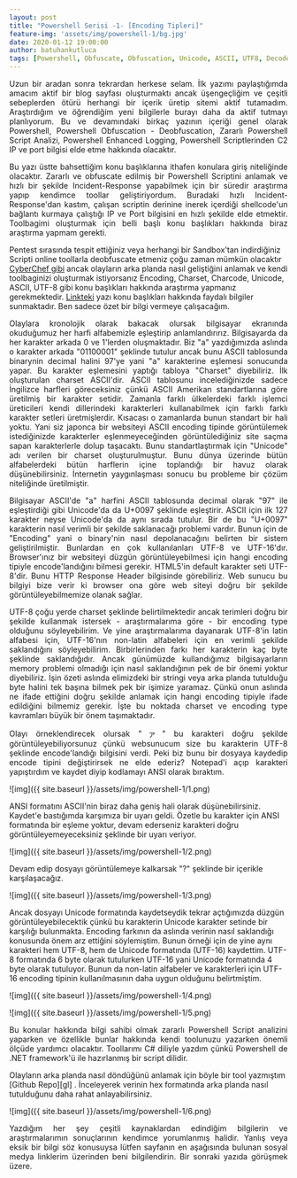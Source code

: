 ```yaml
---
layout: post
title: "Powershell Serisi -1- [Encoding Tipleri]"
feature-img: 'assets/img/powershell-1/bg.jpg'
date: 2020-01-12 19:00:00
author: batuhankutluca
tags: [Powershell, Obfuscate, Obfuscation, Unicode, ASCII, UTF8, Decode, Encode]
---
```


<p align="justify">Uzun bir aradan sonra tekrardan herkese selam. İlk yazımı paylaştığımda amacım aktif bir blog sayfası oluşturmaktı ancak üşengeçliğim ve çeşitli sebeplerden ötürü herhangi bir içerik üretip sitemi aktif tutamadım. Araştırdığım ve öğrendiğim yeni bilgilerle burayı daha da aktif tutmayı planlıyorum. Bu ve devamındaki birkaç yazının içeriği genel olarak Powershell, Powershell Obfuscation - Deobfuscation, Zararlı Powershell Script Analizi, Powershell Enhanced Logging, Powershell Scriptlerinden C2 IP ve port bilgisi elde etme hakkında olacaktır.</p>

<p align="justify">Bu yazı üstte bahsettiğim konu başlıklarına ithafen konulara giriş niteliğinde olacaktır. Zararlı ve obfuscate edilmiş bir Powershell Scriptini anlamak ve hızlı bir şekilde Incident-Response yapabilmek için bir süredir araştırma yapıp kendimce toollar geliştiriyordum. Buradaki hızlı Incident-Response'dan kastım, çalışan scriptin derinine inerek içerdiği shellcode'un bağlantı kurmaya çalıştığı IP ve Port bilgisini en hızlı şekilde elde etmektir. Toolbagimi oluşturmak için belli başlı konu başlıkları hakkında biraz araştırma yapmam gerekti.</p>

Pentest sırasında tespit ettiğiniz veya herhangi bir Sandbox'tan indirdiğiniz Scripti online toollarla deobfuscate etmeniz çoğu zaman mümkün olacaktır [CyberChef gibi][cyber-chef] ancak olayların arka planda nasıl geliştiğini anlamak ve kendi toolbaginizi oluşturmak istiyorsanız Encoding, Charset, Charcode, Unicode, ASCII, UTF-8 gibi konu başlıkları hakkında araştırma yapmanız gerekmektedir. [Linkteki][uni] yazı konu başlıkları hakkında faydalı bilgiler sunmaktadır. Ben sadece özet bir bilgi vermeye çalışacağım.

<p align="justify">Olaylara kronolojik olarak bakacak olursak bilgisayar ekranında okuduğumuz her harfi alfabemizle eşleştirip anlamlandırırız. Bilgisayarda da her karakter arkada 0 ve 1'lerden oluşmaktadır. Biz "a" yazdığımızda aslında o karakter arkada "01100001" şeklinde tutulur ancak bunu ASCII tablosunda binarynin decimal halini 97'ye yani "a" karakterine eşlemesi sonucunda yapar. Bu karakter eşlemesini yaptığı tabloya "Charset" diyebiliriz. İlk oluşturulan charset ASCII'dir. ASCII tablosunu incelediğinizde sadece İngilizce harfleri göreceksiniz çünkü ASCII Amerikan standartlarına göre üretilmiş bir karakter setidir. Zamanla farklı ülkelerdeki farklı işlemci üreticileri kendi dillerindeki karakterleri kullanabilmek için farklı farklı karakter setleri üretmişlerdir. Kısacası o zamanlarda bunun standart bir hali yoktu. Yani siz japonca bir websiteyi ASCII encoding tipinde görüntülemek istediğinizde karakterler eşlenmeyeceğinden görüntülediğiniz site saçma sapan karakterlerle dolup taşacaktı. Bunu standartlaştırmak için "Unicode" adı verilen bir charset oluşturulmuştur. Bunu dünya üzerinde bütün alfabelerdeki bütün harflerin içine toplandığı bir havuz olarak düşünebilirsiniz. İnternetin yaygınlaşması sonucu bu probleme bir çözüm niteliğinde üretilmiştir.</p>

<p align="justify">Bilgisayar ASCII'de "a" harfini ASCII tablosunda decimal olarak "97" ile eşleştirdiği gibi Unicode'da da U+0097 şeklinde eşleştirir. ASCII için ilk 127 karakter neyse Unicode'da da aynı sırada tutulur. Bir de bu "U+0097" karakterin nasıl verimli bir şekilde saklanacağı problemi vardır. Bunun için de "Encoding" yani o binary'nin nasıl depolanacağını belirten bir sistem geliştirilmiştir. Bunlardan en çok kullanılanları UTF-8 ve UTF-16'dır. Browser'ınız bir websiteyi düzgün görüntüleyebilmesi için hangi encoding tipiyle encode'landığını bilmesi gerekir. HTML5'in default karakter seti UTF-8'dir. Bunu HTTP Response Header bilgisinde görebiliriz. Web sunucu bu bilgiyi bize verir ki browser ona göre web siteyi doğru bir şekilde görüntüleyebilmemize olanak sağlar.</p>

<p align="justify">UTF-8 çoğu yerde charset şeklinde belirtilmektedir ancak terimleri doğru bir şekilde kullanmak istersek - araştırmalarıma göre - bir encoding type olduğunu söyleyebilirim. Ve yine araştırmalarıma dayanarak UTF-8'in latin alfabesi için, UTF-16'nın non-latin alfabeleri için en verimli şekilde saklandığını söyleyebilirim. Birbirlerinden farkı her karakterin kaç byte şeklinde saklandığıdır. Ancak günümüzde kullandığımız bilgisayarların memory problemi olmadığı için nasıl saklandığının pek de bir önemi yoktur diyebiliriz. İşin özeti aslında elimizdeki bir stringi veya arka planda tutulduğu byte halini tek başına bilmek pek bir işimize yaramaz. Çünkü onun aslında ne ifade ettiğini doğru şekilde anlamak için hangi encoding tipiyle ifade edildiğini bilmemiz gerekir. İşte bu noktada charset ve encoding type kavramları büyük bir önem taşımaktadır.</p>

<p align="justify">Olayı örneklendirecek olursak "ァ" bu karakteri doğru şekilde görüntüleyebiliyorsunuz çünkü websunucum size bu karakterin UTF-8 şeklinde encode'landığı bilgisini verdi. Peki biz bunu bir dosyaya kaydedip encode tipini değiştirirsek ne elde ederiz? Notepad'i açıp karakteri yapıştırdım ve kaydet diyip kodlamayı ANSI olarak bıraktım.</p>

![img]({{ site.baseurl }}/assets/img/powershell-1/1.png)

<p>ANSI formatını ASCII'nin biraz daha geniş hali olarak düşünebilirsiniz. Kaydet'e bastığımda karşımıza bir uyarı geldi. Özetle bu karakter için ANSI formatında bir eşleme yoktur, devam ederseniz karakteri doğru görüntüleyemeyeceksiniz şeklinde bir uyarı veriyor. </p> 

![img]({{ site.baseurl }}/assets/img/powershell-1/2.png)

Devam edip dosyayı görüntülemeye kalkarsak "?" şeklinde bir içerikle karşılaşacağız. 

![img]({{ site.baseurl }}/assets/img/powershell-1/3.png)

<p>Ancak dosyayı Unicode formatında kaydetseydik tekrar açtığımızda düzgün görüntüleyebilecektik çünkü bu karakterin Unicode karakter setinde bir karşılığı bulunmakta. Encoding farkının da aslında verinin nasıl saklandığı konusunda önem arz ettiğini söylemiştim. Bunun örneği için de yine aynı karakteri hem UTF-8, hem de Unicode formatında (UTF-16) kaydettim. UTF-8 formatında 6 byte olarak tutulurken UTF-16 yani Unicode formatında 4 byte olarak tutuluyor. Bunun da non-latin alfabeler ve karakterleri için UTF-16 encoding tipinin kullanılmasının daha uygun olduğunu belirtmiştim.</p>

![img]({{ site.baseurl }}/assets/img/powershell-1/4.png)

![img]({{ site.baseurl }}/assets/img/powershell-1/5.png)

<p align="justify">Bu konular hakkında bilgi sahibi olmak zararlı Powershell Script analizini yaparken ve özellikle bunlar hakkında kendi toolunuzu yazarken önemli ölçüde yardımcı olacaktır. Toollarımı C# diliyle yazdım çünkü Powershell de .NET framework'ü ile hazırlanmış bir script dilidir. </p> 
Olayların arka planda nasıl döndüğünü anlamak için böyle bir tool yazmıştım [Github Repo][gl] . İnceleyerek verinin hex formatında arka planda nasıl tutulduğunu daha rahat anlayabilirsiniz. 

![img]({{ site.baseurl }}/assets/img/powershell-1/6.png)

<p align="justify">Yazdığım her şey çeşitli kaynaklardan edindiğim bilgilerin ve araştırmalarımın sonuçlarının kendimce yorumlanmış halidir. Yanlış veya eksik bir bilgi söz konusuysa lütfen sayfanın en aşağısında bulunan sosyal medya linklerim üzerinden beni bilgilendirin. Bir sonraki yazıda görüşmek üzere. </p>

[cyber-chef]: https://gchq.github.io/CyberChef/
[uni]: https://www.joelonsoftware.com/2003/10/08/the-absolute-minimum-every-software-developer-absolutely-positively-must-know-about-unicode-and-character-sets-no-excuses/
[gl]: https://github.com/batuhankutluca/SystemEncoding/





